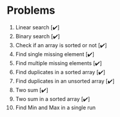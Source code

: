 # Problems

1. Linear search [✔️]
2. Binary search [✔️]
3. Check if an array is sorted or not [✔️]
4. Find single missing element [✔️]
5. Find multiple missing elements [✔️]
6. Find duplicates in a sorted array [✔️]
7. Find duplicates in an unsorted array [✔️]
8. Two sum [✔️]
9. Two sum in a sorted array [✔️] 
10. Find Min and Max in a single run